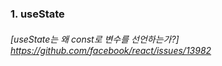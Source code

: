 ### 1. useState

###### [useState는 왜 const로 변수를 선언하는가?] https://github.com/facebook/react/issues/13982

